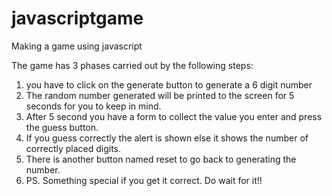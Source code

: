 # javascriptgame
Making a game using javascript

The game has 3 phases carried out by the following steps:
1. you have to click on the generate button to generate a 6 digit number
2. The random number generated will be printed to the screen for 5 seconds for you to keep in mind.
3. After 5 second you have a form to collect the value you enter and press the guess button.
4. If you guess correctly the alert is shown else it shows the number of correctly placed digits.
5. There is another button named reset to go back to generating the number.
6. PS. Something special if you get it correct. Do wait for it!!
